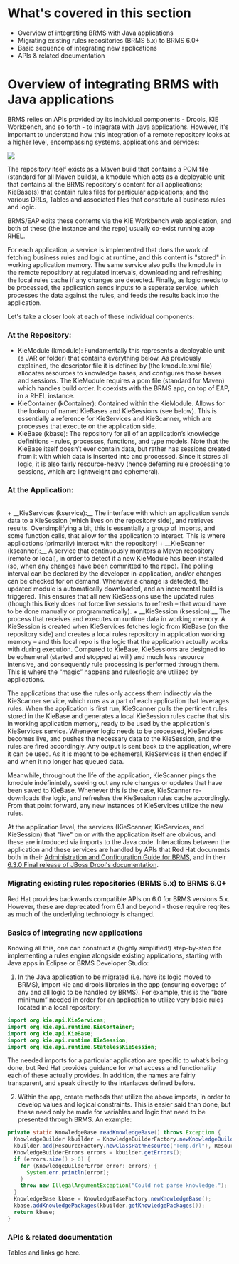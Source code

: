 <!--
{
"name": "part-five-brms-for-application-developers",
"version" : "0.1",
"title" : "Part V: BRMS for application developers",
"description" : "A summary of Red Hat's APIs, and explainers for how an application can integrate with BRMS.",
"homepage" : "https://github.com/outlearn-content/outlearn-modules",
"freshnessDate" : 2015-07-08,
"license" : "CC BY 4.0"
}
-->

<!-- @section -->

# What's covered in this section

* Overview of integrating BRMS with Java applications
* Migrating existing rules repositories (BRMS 5.x) to BRMS 6.0+
* Basic sequence of integrating new applications
* APIs & related documentation


<!-- @section -->

# Overview of integrating BRMS with Java applications

BRMS relies on APIs provided by its individual components - Drools, KIE Workbench, and so forth - to integrate with Java applications. However, it's important to understand how this integration of a remote repository looks at a higher level, encompassing systems, applications and services:

![](https://cloud.githubusercontent.com/assets/15032492/10437076/baedb6b4-70f8-11e5-8f9d-96945a79c536.jpg)

The repository itself exists as a Maven build that contains a POM file (standard for all Maven builds), a kmodule which acts as a deployable unit that contains all the BRMS repository's content for all applications; KieBase(s) that contain rules files for particular applications; and the various DRLs, Tables and associated files that constitute all business rules and logic. 

BRMS/EAP edits these contents via the KIE Workbench web application, and both of these (the instance and the repo) usually co-exist running atop RHEL.

For each application, a service is implemented that does the work of fetching business rules and logic at runtime, and this content is "stored" in working application memory. The same service also polls the kmodule in the remote repositiory at regulated intervals, downloading and refreshing the local rules cache if any changes are detected. Finally, as logic needs to be processed, the application sends inputs to a seperate service, which processes the data against the rules, and feeds the results back into the application.

Let's take a closer look at each of these individual components:

### At the Repository:

* KieModule (kmodule): Fundamentally this represents a deployable unit (a JAR or folder) that contains everything below. As previously explained, the descriptor file it is defined by (the kmodule.xml file) allocates resources to knowledge bases, and configures those bases and sessions. The KieModule requires a pom file (standard for Maven) which handles build order. It coexists with the BRMS app, on top of EAP, in a RHEL instance.
* KieContainer (kContainer): Contained within the KieModule. Allows for the lookup of named KieBases and KieSessions (see below). This is essentially a reference for KieServices and KieScanner, which are processes that execute on the application side.
* KieBase (kbase): The repository for all of an application’s knowledge definitions – rules, processes, functions, and type models. Note that the KieBase itself doesn’t ever contain data, but rather has sessions created from it with which data is inserted into and processed. Since it stores all logic, it is also fairly resource-heavy (hence deferring rule processing to sessions, which are lightweight and ephemeral).

### At the Application:
<br />
+ __KieServices (kservice):__ The interface with which an application sends data to a KieSession (which lives on the repository side), and retrieves results. Oversimplifying a bit, this is essentially a group of imports, and some function calls, that allow for the application to interact. This is where applications (primarily) interact with the repository!
+ __KieScanner (kscanner):__ A service that continuously monitors a Maven repository (remote or local), in order to detect if a new KieModule has been installed (so, when any changes have been committed to the repo). The polling interval can be declared by the developer in-application, and/or changes can be checked for on demand. Whenever a change is detected, the updated module is automatically downloaded, and an incremental build is triggered. This ensures that all new KieSessions use the updated rules (though this likely does not force live sessions to refresh – that would have to be done manually or programmatically).
+ __KieSession (ksession):__ The process that receives and executes on runtime data in working memory. A KieSession is created when KieServices fetches logic from KieBase (on the repository side) and creates a local rules repository in application working memory – and this local repo is the logic that the application actually works with during execution.  Compared to KieBase, KieSessions are designed to be ephemeral (started and stopped at will) and much less resource intensive, and consequently rule processing is performed through them. This is where the “magic” happens and rules/logic are utilized by applications.



The applications that use the rules only access them indirectly via the KieScanner service, which runs as a part of each application that leverages rules. When the application is first run, KieScanner pulls the pertinent rules stored in the KieBase and generates a local KieSession rules cache that sits in working application memory, ready to be used by the application's KieServices service. Whenever logic needs to be processed, KieServices becomes live, and pushes the necessary data to the KieSession, and the rules are fired accordingly. Any output is sent back to the application, where it can be used. As it is meant to be ephemeral, KieServices is then ended if and when it no longer has queued data.

Meanwhile, throughout the life of the application, KieScanner pings the kmodule indefinintely, seeking out any rule changes or updates that have been saved to KieBase. Whenever this is the case, KieScanner re-downloads the logic, and refreshes the KieSession rules cache accordingly. From that point forward, any new instances of KieServices utilize the new rules.

At the application level, the services (KieScanner, KieServices, and KieSession) that "live" on or with the application itself are obvious, and these are introduced via imports to the Java code. Interactions between the application and these services are handled by APIs that Red Hat documents both in their [Administration and Configuration Guide for BRMS](https://access.redhat.com/documentation/en-US/Red_Hat_JBoss_BRMS/6.0/pdf/Administration_And_Configuration_Guide/Red_Hat_JBoss_BRMS-6.0-Administration_And_Configuration_Guide-en-US.pdf), and in their [6.3.0 Final release of JBoss Drool's documentation](http://docs.jboss.org/drools/release/6.3.0.Final/drools-docs/html/index.html).

<!-- @section -->

### Migrating existing rules repositories (BRMS 5.x) to BRMS 6.0+

Red Hat provides backwards compatible APIs on 6.0 for BRMS versions 5.x. However, these are deprecated from 6.1 and beyond - those require reqrites as much of the underlying technology is changed.

<!-- @section -->

### Basics of integrating new applications

Knowing all this, one can construct a (highly simplified!) step-by-step for implementing a rules engine alongside existing applications, starting with Java apps in Eclipse or BRMS Developer Studio:

1. In the Java application to be migrated (i.e. have its logic moved to BRMS), import kie and drools libraries in the app (ensuring coverage of any and all logic to be handled by BRMS). For example, this is the “bare minimum” needed in order for an application to utilize very basic rules located in a local repository:

```java
import org.kie.api.KieServices;
import org.kie.api.runtime.KieContainer;
import org.kie.api.KieBase;
import org.kie.api.runtime.KieSession;
import org.kie.api.runtime.StatelessKieSession;
```

The needed imports for a particular application are specific to what’s being done, but Red Hat provides guidance for what access and functionality each of these actually provides. In addition, the names are fairly transparent, and speak directly to the interfaces defined before.

2. Within the app, create methods that utilize the above imports, in order to develop values and logical constraints. This is easier said than done, but these need only be made for variables and logic that need to be presented through BRMS. An example:

```java
private static KnowledgeBase readKnowledgeBase() throws Exception {
  KnowledgeBuilder kbuilder = KnowledgeBuilderFactory.newKnowledgeBuilder();
  kbuilder.add(ResourceFactory.newClassPathResource("Temp.drl"), ResourceType.DRL);
  KnowledgeBuilderErrors errors = kbuilder.getErrors();
  if (errors.size() > 0) {
    for (KnowledgeBuilderError error: errors) {
      System.err.println(error);
    }
    throw new IllegalArgumentException("Could not parse knowledge.");
  }
  KnowledgeBase kbase = KnowledgeBaseFactory.newKnowledgeBase();
  kbase.addKnowledgePackages(kbuilder.getKnowledgePackages());
  return kbase;
}
```

<!-- @section -->

### APIs & related documentation

Tables and links go here.

<!-- @end -->
